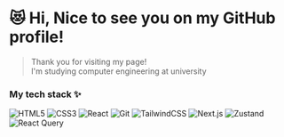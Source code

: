 # 😻 Hi, Nice to see you on my **GitHub** profile!    


>Thank you for visiting my page!  
>l'm studying computer engineering at university
### My tech stack ✨
![HTML5](https://img.shields.io/badge/-HTML-red?style=flat-square&logo=html5&logoColor=ffffff) ![CSS3](https://img.shields.io/badge/-CSS-black?style=flat-square&logo=css3&logoColor=ffffff) ![React](https://img.shields.io/badge/-REACT-blue?style=flat-square&logo=react&logoColor=ffffff) ![Git](https://img.shields.io/badge/-GIT-yellow?style=flat-square&logo=git&logoColor=ffffff) ![TailwindCSS](https://img.shields.io/badge/-TailwindCSS-06B6D4?style=flat-square&logo=tailwind-css&logoColor=ffffff) ![Next.js](https://img.shields.io/badge/-Next.js-000000?style=flat-square&logo=nextdotjs&logoColor=ffffff) ![Zustand](https://img.shields.io/badge/-Zustand-000000?style=flat-square&logo=zustand&logoColor=ffffff) ![React Query](https://img.shields.io/badge/-React_Query-FF4154?style=flat-square&logo=react-query&logoColor=ffffff)



